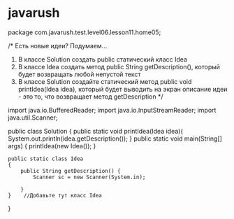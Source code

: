 # javarush
package com.javarush.test.level06.lesson11.home05;

/* Есть новые идеи? Подумаем...
1. В классе Solution создать public статический класс Idea
2. В классе Idea создать метод public String getDescription(), который будет возвращать любой непустой текст
3. В классе Solution создайте статический метод public void printIdea(Idea idea), который будет выводить
на экран описание идеи - это то, что возвращает метод getDescription
*/

import java.io.BufferedReader;
import java.io.InputStreamReader;
import java.util.Scanner;

public class Solution
{
    public static void printIdea(Idea idea){
        System.out.println(idea.getDescription());
    }
    public static void main(String[] args)
    {
        printIdea(new Idea());
    }

    public static class Idea
    {
        public String getDescription() {
            Scanner sc = new Scanner(System.in);

        }
    }    //Добавьте тут класс Idea
}
